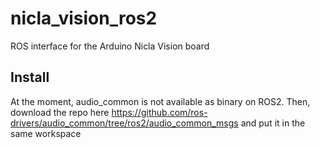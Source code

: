 # nicla_vision_ros2
ROS interface for the Arduino Nicla Vision board

## Install
At the moment, audio_common is not available as binary on ROS2. Then, download the repo here https://github.com/ros-drivers/audio_common/tree/ros2/audio_common_msgs and put it in the same workspace
